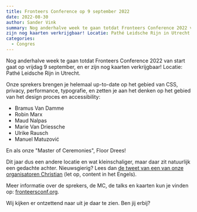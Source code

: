 ```yaml
---
title: Fronteers Conference op 9 september 2022
date: 2022-08-30
author: Sander Vink
summary: Nog anderhalve week te gaan totdat Fronteers Conference 2022 van start gaat op vrijdag 9 september, en er
zijn nog kaarten verkrijgbaar! Locatie: Pathé Leidsche Rijn in Utrecht.
categories:
  - Congres
---
```


Nog anderhalve week te gaan totdat Fronteers Conference 2022 van start gaat op vrijdag 9 september, en er zijn nog kaarten verkrijgbaar! Locatie: Pathé Leidsche Rijn in Utrecht.

Onze sprekers brengen je helemaal up-to-date op het gebied van CSS, privacy, performance, typografie, en zetten je aan het denken op het gebied van het design proces en accessibility:

- Bramus Van Damme
- Robin Marx
- Maud Nalpas
- Marie Van Driessche
- Ulrike Rausch
- Manuel Matuzović

En als onze "Master of Ceremonies", Floor Drees!

Dit jaar dus een andere locatie en wat kleinschaliger, maar daar zit natuurlijk een gedachte achter. Nieuwsgierig? Lees dan [de tweet van een van onze organisatoren Christian](https://twitter.com/derSchepp/status/1562377149465731072) (let op, content in het Engels).

Meer informatie over de sprekers, de MC, de talks en kaarten kun je vinden op: [fronteersconf.org](https://fronteersconf.org/).

Wij kijken er ontzettend naar uit je daar te zien. Ben jij erbij?

